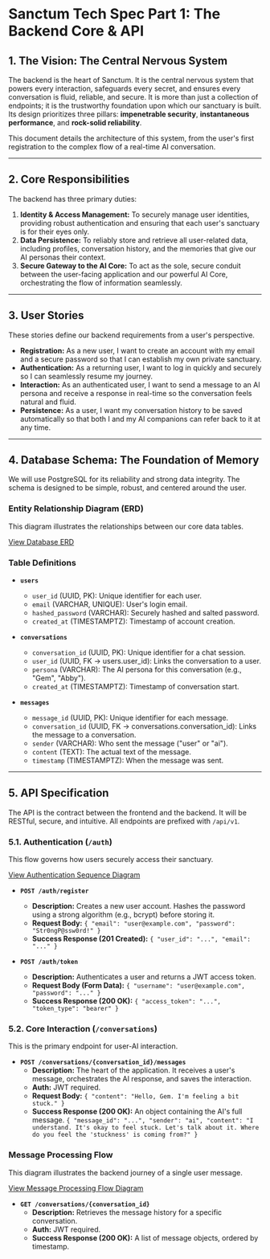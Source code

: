# Sanctum Tech Spec Part 1: The Backend Core & API

## 1. The Vision: The Central Nervous System

The backend is the heart of Sanctum. It is the central nervous system that powers every interaction, safeguards every secret, and ensures every conversation is fluid, reliable, and secure. It is more than just a collection of endpoints; it is the trustworthy foundation upon which our sanctuary is built. Its design prioritizes three pillars: **impenetrable security**, **instantaneous performance**, and **rock-solid reliability**.

This document details the architecture of this system, from the user's first registration to the complex flow of a real-time AI conversation.

---
## 2. Core Responsibilities

The backend has three primary duties:
1.  **Identity & Access Management:** To securely manage user identities, providing robust authentication and ensuring that each user's sanctuary is for their eyes only.
2.  **Data Persistence:** To reliably store and retrieve all user-related data, including profiles, conversation history, and the memories that give our AI personas their context.
3.  **Secure Gateway to the AI Core:** To act as the sole, secure conduit between the user-facing application and our powerful AI Core, orchestrating the flow of information seamlessly.

---
## 3. User Stories

These stories define our backend requirements from a user's perspective.

* **Registration:** As a new user, I want to create an account with my email and a secure password so that I can establish my own private sanctuary.
* **Authentication:** As a returning user, I want to log in quickly and securely so I can seamlessly resume my journey.
* **Interaction:** As an authenticated user, I want to send a message to an AI persona and receive a response in real-time so the conversation feels natural and fluid.
* **Persistence:** As a user, I want my conversation history to be saved automatically so that both I and my AI companions can refer back to it at any time.

---
## 4. Database Schema: The Foundation of Memory

We will use PostgreSQL for its reliability and strong data integrity. The schema is designed to be simple, robust, and centered around the user.

### Entity Relationship Diagram (ERD)

This diagram illustrates the relationships between our core data tables.

[View Database ERD](diagram/database_schema.md)

### Table Definitions

* **`users`**
    * `user_id` (UUID, PK): Unique identifier for each user.
    * `email` (VARCHAR, UNIQUE): User's login email.
    * `hashed_password` (VARCHAR): Securely hashed and salted password.
    * `created_at` (TIMESTAMPTZ): Timestamp of account creation.

* **`conversations`**
    * `conversation_id` (UUID, PK): Unique identifier for a chat session.
    * `user_id` (UUID, FK -> users.user_id): Links the conversation to a user.
    * `persona` (VARCHAR): The AI persona for this conversation (e.g., "Gem", "Abby").
    * `created_at` (TIMESTAMPTZ): Timestamp of conversation start.

* **`messages`**
    * `message_id` (UUID, PK): Unique identifier for each message.
    * `conversation_id` (UUID, FK -> conversations.conversation_id): Links the message to a conversation.
    * `sender` (VARCHAR): Who sent the message ("user" or "ai").
    * `content` (TEXT): The actual text of the message.
    * `timestamp` (TIMESTAMPTZ): When the message was sent.

---
## 5. API Specification

The API is the contract between the frontend and the backend. It will be RESTful, secure, and intuitive. All endpoints are prefixed with `/api/v1`.

### 5.1. Authentication (`/auth`)

This flow governs how users securely access their sanctuary.

[View Authentication Sequence Diagram](diagram_auth_flow.mmd)

* **`POST /auth/register`**
    * **Description:** Creates a new user account. Hashes the password using a strong algorithm (e.g., bcrypt) before storing it.
    * **Request Body:** `{ "email": "user@example.com", "password": "Str0ngP@ssw0rd!" }`
    * **Success Response (201 Created):** `{ "user_id": "...", "email": "..." }`

* **`POST /auth/token`**
    * **Description:** Authenticates a user and returns a JWT access token.
    * **Request Body (Form Data):** `{ "username": "user@example.com", "password": "..." }`
    * **Success Response (200 OK):** `{ "access_token": "...", "token_type": "bearer" }`

### 5.2. Core Interaction (`/conversations`)

This is the primary endpoint for user-AI interaction.

* **`POST /conversations/{conversation_id}/messages`**
    * **Description:** The heart of the application. It receives a user's message, orchestrates the AI response, and saves the interaction.
    * **Auth:** JWT required.
    * **Request Body:** `{ "content": "Hello, Gem. I'm feeling a bit stuck." }`
    * **Success Response (200 OK):** An object containing the AI's full message. `{ "message_id": "...", "sender": "ai", "content": "I understand. It's okay to feel stuck. Let's talk about it. Where do you feel the 'stuckness' is coming from?" }`

### Message Processing Flow

This diagram illustrates the backend journey of a single user message.

[View Message Processing Flow Diagram](diagram/message_flow.mmd)

* **`GET /conversations/{conversation_id}`**
    * **Description:** Retrieves the message history for a specific conversation.
    * **Auth:** JWT required.
    * **Success Response (200 OK):** A list of message objects, ordered by timestamp.
